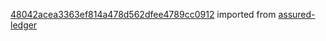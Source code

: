 [48042acea3363ef814a478d562dfee4789cc0912](https://github.com/insolar/assured-ledger/commit/48042acea3363ef814a478d562dfee4789cc0912) imported from [assured-ledger](https://github.com/insolar/assured-ledger)
